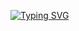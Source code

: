 <a href="https://git.io/typing-svg"><img src="https://readme-typing-svg.demolab.com?font=Black+Ops+One&size=100&pause=1000&color=1BAFBAFF&center=true&width=1000&height=200&lines=Njabulo-+JB+BOT; WhatsApp+bot+MULTI 🤦" alt="Typing SVG" /></a>
  </p>
